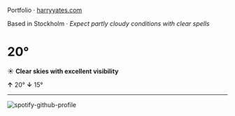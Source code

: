 Portfolio · [harryyates.com](https://harryyates.com)

<!-- WEATHER_START -->
Based in Stockholm · *Expect partly cloudy conditions with clear spells*

# 20°
☀️ **Clear skies with excellent visibility**

**↑** 20° **↓** 15°

---
<!-- WEATHER_END -->

<p align="left">
  <a>
    <img src="https://spotify-github-profile.kittinanx.com/api/view?uid=bigbello&cover_image=true&theme=natemoo-re&show_offline=true&background_color=121212&interchange=false&bar_color=53b14f&bar_color_cover=false" alt="spotify-github-profile">
  </a>
</p>
